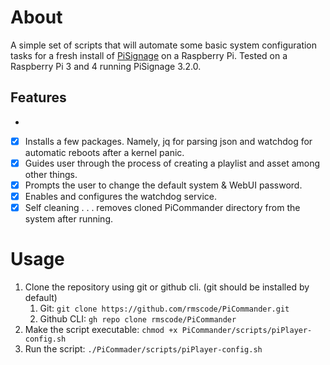 # About
A simple set of scripts that will automate some basic system configuration tasks for a fresh install of [PiSignage](https://github.com/colloqi/pisignage) on a Raspberry Pi. Tested on a Raspberry Pi 3 and 4 running PiSignage 3.2.0.

## Features
- 
- [x] Installs a few packages. Namely, jq for parsing json and watchdog for automatic reboots after a kernel panic.
- [x] Guides user through the process of creating a playlist and asset among other things.
- [x] Prompts the user to change the default system & WebUI password.
- [x] Enables and configures the watchdog service.
- [x] Self cleaning . . . removes cloned PiCommander directory from the system after running.

# Usage
1. Clone the repository using git or github cli. (git should be installed by default)
   1. Git: `git clone https://github.com/rmscode/PiCommander.git`
   2. Github CLI: `gh repo clone rmscode/PiCommander`
2. Make the script executable: `chmod +x PiCommander/scripts/piPlayer-config.sh`
3. Run the script: `./PiCommader/scripts/piPlayer-config.sh`
